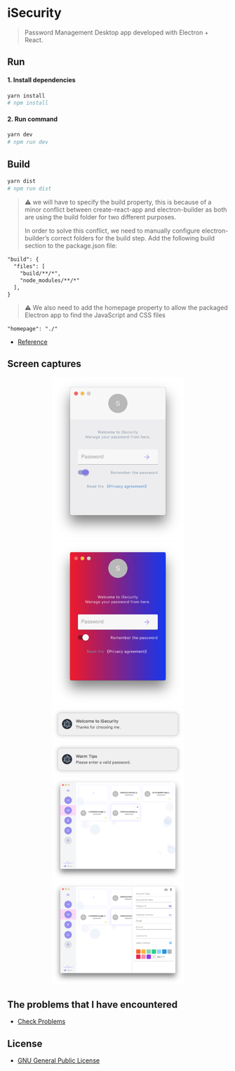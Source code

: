 # iSecurity

> Password Management Desktop app developed with Electron + React.

## Run

#### 1. Install dependencies

```bash
yarn install
# npm install
```

#### 2. Run command

```bash
yarn dev
# npm run dev 
```

## Build

```bash
yarn dist
# npm run dist
```

> ⚠️ we will have to specify the build property, this is because of a minor conflict between create-react-app and electron-builder as both are using the build folder for two different purposes.  
>   
> In order to solve this conflict, we need to manually configure electron-builder’s correct folders for the build step. Add the following build section to the package.json file:  

```
"build": {
  "files": [
    "build/**/*",
    "node_modules/**/*"
  ],
}
```

> ⚠️ We also need to add the homepage property to allow the packaged Electron app to find the JavaScript and CSS files

```
"homepage": "./"
```

- [Reference](http://kazuar.github.io/markdown-app/)

## Screen captures

<div align="center">
  <img alt="iSecurity" src="./app.png" width="300" style="display:inline-block;"/>
  <img alt="iSecurity" src="./app-gradient.png" width="300" style="display:inline-block;"/>
</div>
<div align="center">
  <img alt="Notification" src="./notification.png" width="300" style="display:inline-block;"/>
  <img alt="Notification" src="./html-notification.png" width="300" style="display:inline-block;"/>
</div>
<div align="center">
  <img alt="app-main-light" src="./app-main-light.png" width="300" style="display:inline-block;"/>
  <img alt="app-main-light-add-card" src="./app-main-light-add-card.png" width="300" style="display:inline-block;"/>
</div>

## The problems that I have encountered

- [Check Problems](./problems.md)

## License

- [GNU General Public License](./LICENSE.txt)